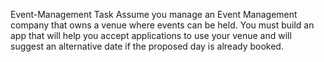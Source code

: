 Event-Management
Task Assume you manage an Event Management company that owns a venue where events can be held. You must build an app that will help you accept applications to use your venue and will suggest an alternative date if the proposed day is already booked.
